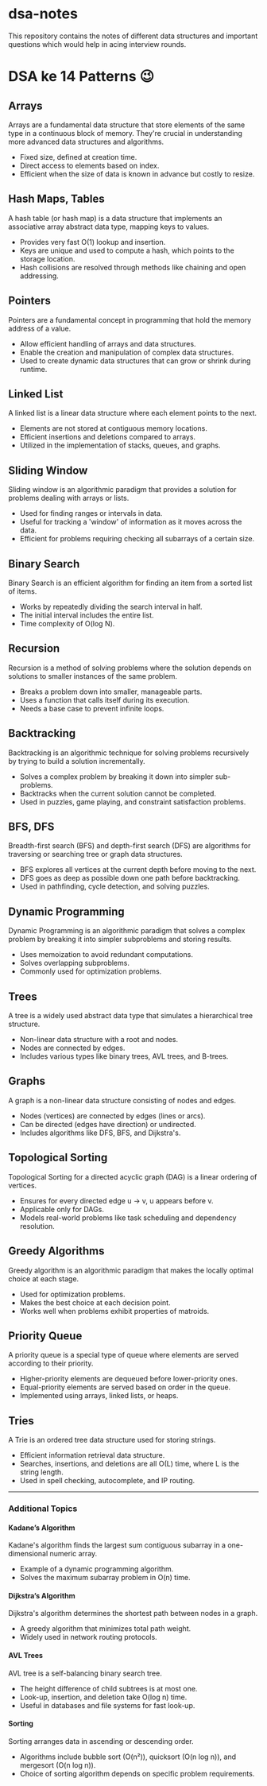 # dsa-notes
This repository contains the notes of different data structures and important questions which would help in acing interview rounds.

# DSA ke 14 Patterns 😉

## Arrays
Arrays are a fundamental data structure that store elements of the same type in a continuous block of memory. They're crucial in understanding more advanced data structures and algorithms.

- Fixed size, defined at creation time.
- Direct access to elements based on index.
- Efficient when the size of data is known in advance but costly to resize.

## Hash Maps, Tables
A hash table (or hash map) is a data structure that implements an associative array abstract data type, mapping keys to values.

- Provides very fast O(1) lookup and insertion.
- Keys are unique and used to compute a hash, which points to the storage location.
- Hash collisions are resolved through methods like chaining and open addressing.

## Pointers
Pointers are a fundamental concept in programming that hold the memory address of a value.

- Allow efficient handling of arrays and data structures.
- Enable the creation and manipulation of complex data structures.
- Used to create dynamic data structures that can grow or shrink during runtime.

## Linked List
A linked list is a linear data structure where each element points to the next.

- Elements are not stored at contiguous memory locations.
- Efficient insertions and deletions compared to arrays.
- Utilized in the implementation of stacks, queues, and graphs.

## Sliding Window
Sliding window is an algorithmic paradigm that provides a solution for problems dealing with arrays or lists.

- Used for finding ranges or intervals in data.
- Useful for tracking a 'window' of information as it moves across the data.
- Efficient for problems requiring checking all subarrays of a certain size.

## Binary Search
Binary Search is an efficient algorithm for finding an item from a sorted list of items.

- Works by repeatedly dividing the search interval in half.
- The initial interval includes the entire list.
- Time complexity of O(log N).

## Recursion
Recursion is a method of solving problems where the solution depends on solutions to smaller instances of the same problem.

- Breaks a problem down into smaller, manageable parts.
- Uses a function that calls itself during its execution.
- Needs a base case to prevent infinite loops.

## Backtracking
Backtracking is an algorithmic technique for solving problems recursively by trying to build a solution incrementally.

- Solves a complex problem by breaking it down into simpler sub-problems.
- Backtracks when the current solution cannot be completed.
- Used in puzzles, game playing, and constraint satisfaction problems.

## BFS, DFS
Breadth-first search (BFS) and depth-first search (DFS) are algorithms for traversing or searching tree or graph data structures.

- BFS explores all vertices at the current depth before moving to the next.
- DFS goes as deep as possible down one path before backtracking.
- Used in pathfinding, cycle detection, and solving puzzles.

## Dynamic Programming
Dynamic Programming is an algorithmic paradigm that solves a complex problem by breaking it into simpler subproblems and storing results.

- Uses memoization to avoid redundant computations.
- Solves overlapping subproblems.
- Commonly used for optimization problems.

## Trees
A tree is a widely used abstract data type that simulates a hierarchical tree structure.

- Non-linear data structure with a root and nodes.
- Nodes are connected by edges.
- Includes various types like binary trees, AVL trees, and B-trees.

## Graphs
A graph is a non-linear data structure consisting of nodes and edges.

- Nodes (vertices) are connected by edges (lines or arcs).
- Can be directed (edges have direction) or undirected.
- Includes algorithms like DFS, BFS, and Dijkstra's.

## Topological Sorting
Topological Sorting for a directed acyclic graph (DAG) is a linear ordering of vertices.

- Ensures for every directed edge u → v, u appears before v.
- Applicable only for DAGs.
- Models real-world problems like task scheduling and dependency resolution.

## Greedy Algorithms
Greedy algorithm is an algorithmic paradigm that makes the locally optimal choice at each stage.

- Used for optimization problems.
- Makes the best choice at each decision point.
- Works well when problems exhibit properties of matroids.

## Priority Queue
A priority queue is a special type of queue where elements are served according to their priority.

- Higher-priority elements are dequeued before lower-priority ones.
- Equal-priority elements are served based on order in the queue.
- Implemented using arrays, linked lists, or heaps.

## Tries
A Trie is an ordered tree data structure used for storing strings.

- Efficient information retrieval data structure.
- Searches, insertions, and deletions are all O(L) time, where L is the string length.
- Used in spell checking, autocomplete, and IP routing.

---

### Additional Topics

#### Kadane’s Algorithm
Kadane's algorithm finds the largest sum contiguous subarray in a one-dimensional numeric array.

- Example of a dynamic programming algorithm.
- Solves the maximum subarray problem in O(n) time.

#### Dijkstra’s Algorithm
Dijkstra's algorithm determines the shortest path between nodes in a graph.

- A greedy algorithm that minimizes total path weight.
- Widely used in network routing protocols.

#### AVL Trees
AVL tree is a self-balancing binary search tree.

- The height difference of child subtrees is at most one.
- Look-up, insertion, and deletion take O(log n) time.
- Useful in databases and file systems for fast look-up.

#### Sorting
Sorting arranges data in ascending or descending order.

- Algorithms include bubble sort (O(n²)), quicksort (O(n log n)), and mergesort (O(n log n)).
- Choice of sorting algorithm depends on specific problem requirements.
